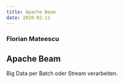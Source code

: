 ```yaml
---
title: Apache Beam
date: 2020-02-11
---
```


### Florian Mateescu
## Apache Beam

Big Data per Batch oder Stream verarbeiten.